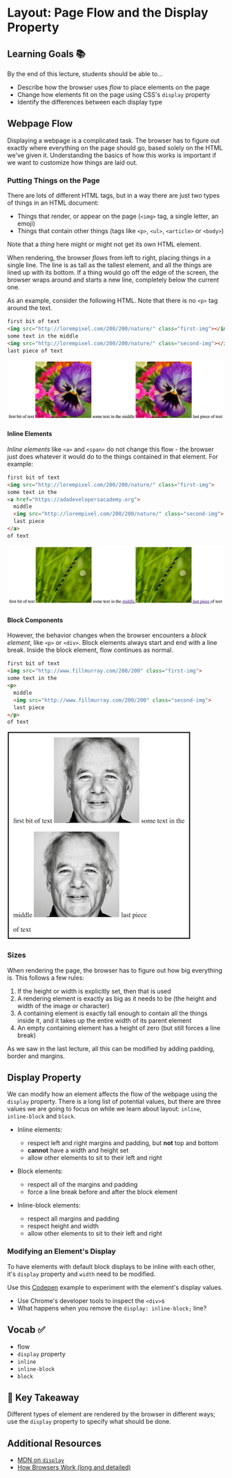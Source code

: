 # Layout: Page Flow and the Display Property

## Learning Goals 📚
By the end of this lecture, students should be able to...

- Describe how the browser uses _flow_ to place elements on the page
- Change how elements fit on the page using CSS's `display` property
- Identify the differences between each display type

## Webpage Flow

Displaying a webpage is a complicated task. The browser has to figure out exactly where everything on the page should go, based solely on the HTML we've given it. Understanding the basics of how this works is important if we want to customize how things are laid out.

### Putting Things on the Page
There are lots of different HTML tags, but in a way there are just two types of things in an HTML document:
- Things that render, or appear on the page (`<img>` tag, a single letter, an emoji)
- Things that contain other things (tags like `<p>`, `<ul>`, `<article>` or `<body>`)

Note that a _thing_ here might or might not get its own HTML element.

When rendering, the browser _flows_ from left to right, placing things in a single line. The line is as tall as the tallest element, and all the things are lined up with its bottom. If a thing would go off the edge of the screen, the browser wraps around and starts a new line, completely below the current one.

As an example, consider the following HTML. Note that there is no `<p>` tag around the text.

```html
first bit of text
<img src="http://lorempixel.com/200/200/nature/" class="first-img"></img>
some text in the middle
<img src="http://lorempixel.com/200/200/nature/" class="second-img"></img>
last piece of text
```

![Basic Flow](imgs/layout-display/flow-basic.png)

#### Inline Elements
_Inline elements_ like `<a>` and `<span>` do not change this flow - the browser just does whatever it would do to the things contained in that element. For example:

```html
first bit of text
<img src="http://lorempixel.com/200/200/nature/" class="first-img">
some text in the
<a href="https://adadevelopersacademy.org">
  middle
  <img src="http://lorempixel.com/200/200/nature/" class="second-img">
  last piece
</a>
of text
```

![Flow With Inlines](imgs/layout-display/flow-with-inline.png)

#### Block Components
However, the behavior changes when the browser encounters a _block element_, like `<p>` or `<div>`. Block elements always start and end with a line break. Inside the block element, flow continues as normal.

```html
first bit of text
<img src="http://www.fillmurray.com/200/200" class="first-img">
some text in the
<p>
  middle
  <img src="http://www.fillmurray.com/200/200" class="second-img">
  last piece
</p>
of text
```

![Flow With Block Elements](imgs/layout-display/flow-with-block.png)

### Sizes
When rendering the page, the browser has to figure out how big everything is. This follows a few rules:
1. If the height or width is explicitly set, then that is used
1. A rendering element is exactly as big as it needs to be (the height and width of the image or character)
1. A containing element is exactly tall enough to contain all the things inside it, and it takes up the entire width of its parent element
1. An empty containing element has a height of zero (but still forces a line break)

As we saw in the last lecture, all this can be modified by adding padding, border and margins.

## Display Property
We can modify how an element affects the flow of the webpage using the `display` property. There is a long list of potential values, but there are three values we are going to focus on while we learn about layout: `inline`, `inline-block` and `block`.

- Inline elements:
  - respect left and right margins and padding, but **not** top and bottom
  - **cannot** have a width and height set
  - allow other elements to sit to their left and right

- Block elements:
  - respect all of the margins and padding
  - force a line break before and after the block element

- Inline-block elements:
  - respect all margins and padding
  - respect height and width
  - allow other elements to sit to their left and right

### Modifying an Element's Display

To have elements with default block displays to be inline with each other, it's `display` property and `width` need to be modified.

Use this [Codepen](http://codepen.io/jamazing/pen/rrxLZo) example to experiment with the element's display values.
- Use Chrome's developer tools to inspect the `<div>`s
- What happens when you remove the `display: inline-block;` line?

## Vocab ✅
- flow
- `display` property
- `inline`
- `inline-block`
- `block`

## 🔑 Key Takeaway
Different types of element are rendered by the browser in different ways; use the `display` property to specify what should be done.

## Additional Resources
- [MDN on `display`](https://developer.mozilla.org/en-US/docs/Web/CSS/display)
- [How Browsers Work (long and detailed)](https://www.html5rocks.com/en/tutorials/internals/howbrowserswork/)
